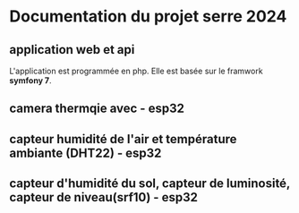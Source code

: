 # Documentation du projet serre 2024
## application web et api
L'application est programmée en php. Elle est basée sur le framwork **symfony 7**.
## camera thermqie avec - esp32
## capteur humidité de l'air et température ambiante (DHT22) - esp32
## capteur d'humidité du sol, capteur de luminosité, capteur de niveau(srf10) - esp32
